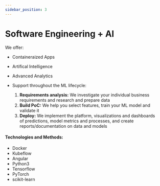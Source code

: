 ```yaml
---
sidebar_position: 3
---
```


# Software Engineering + AI

We offer:

- Containeraized Apps 

- Artifical Intelligence 

- Advanced Analytics 

- Support throughout the ML lifecycle:
    1. **Requirements analysis:**  We investigate your individual business requirements and research and prepare data
    2. **Build PoC:** We help you select features, train your ML model and validate it 
    3. **Deploy:** We implement the platform, visualizations and dashboards of predictions, model metrics and processes, and create reports/documentation on data and models

#### Technologies and Methods:
- Docker
- Kubeflow
- Angular
- Python3
- Tensorflow
- PyTorch
- scikit-learn